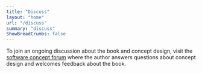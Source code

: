 ```yaml
---
title: "Discuss"
layout: "home"
url: "/discuss"
summary: "discuss"
ShowBreadCrumbs: false
---
```



To join an ongoing discussion about the book and concept design, visit the [software concept forum](http://forum.softwareconcepts.io) where the author answers questions about concept design and welcomes feedback about the book.
